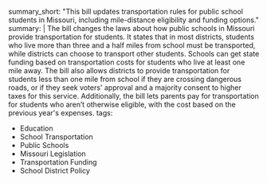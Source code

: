 summary_short: "This bill updates transportation rules for public school students in Missouri, including mile-distance eligibility and funding options."
summary: |
  The bill changes the laws about how public schools in Missouri provide transportation for students. It states that in most districts, students who live more than three and a half miles from school must be transported, while districts can choose to transport other students. Schools can get state funding based on transportation costs for students who live at least one mile away. The bill also allows districts to provide transportation for students less than one mile from school if they are crossing dangerous roads, or if they seek voters' approval and a majority consent to higher taxes for this service. Additionally, the bill lets parents pay for transportation for students who aren’t otherwise eligible, with the cost based on the previous year's expenses.
tags:
  - Education
  - School Transportation
  - Public Schools
  - Missouri Legislation
  - Transportation Funding
  - School District Policy
